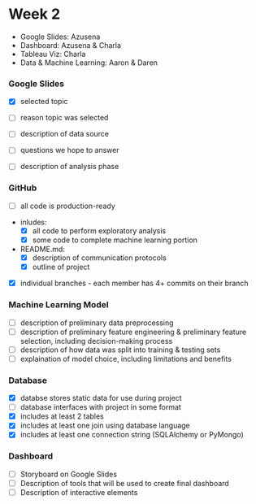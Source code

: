 # Week 2


- Google Slides: Azusena
- Dashboard: Azusena & Charla
- Tableau Viz: Charla
- Data & Machine Learning: Aaron & Daren

### Google Slides 
- [x] selected topic
- [ ] reason topic was selected
- [ ] description of data source
- [ ] questions we hope to answer
- [ ] description of analysis phase


### GitHub
- [ ] all code is production-ready
- inludes:
  - [x] all code to perform exploratory analysis
  - [x] some code to complete machine learning portion
- README.md:
  - [x] description of communication protocols
  - [x] outline of project
- [x] individual branches - each member has 4+ commits on their branch

### Machine Learning Model
- [ ] description of preliminary data preprocessing
- [ ] description of preliminary feature engineering & preliminary feature selection, including decision-making process
- [ ] description of how data was split into training & testing sets
- [ ] explaination of model choice, including limitations and benefits

### Database
- [x] databse stores static data for use during project
- [ ] database interfaces with project in some format
- [x] includes at least 2 tables
- [x] includes at least one join using database language
- [x] includes at least one connection string (SQLAlchemy or PyMongo)

### Dashboard
- [ ] Storyboard on Google Slides
- [ ] Description of tools that will be used to create final dashboard
- [ ] Description of interactive elements
